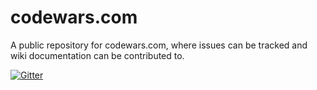codewars.com
============

A public repository for codewars.com, where issues can be tracked and wiki documentation can be contributed to.

[![Gitter](https://badges.gitter.im/Join%20Chat.svg)](https://gitter.im/Codewars/codewars.com?utm_source=badge&utm_medium=badge&utm_campaign=pr-badge)

